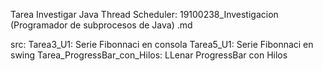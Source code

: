 Tarea Investigar Java Thread Scheduler:
19100238_Investigacion (Programador de subprocesos de Java) .md

src:
Tarea3_U1: Serie Fibonnaci en consola
Tarea5_U1: Serie Fibonnaci en swing
Tarea_ProgressBar_con_Hilos: LLenar ProgressBar con Hilos

